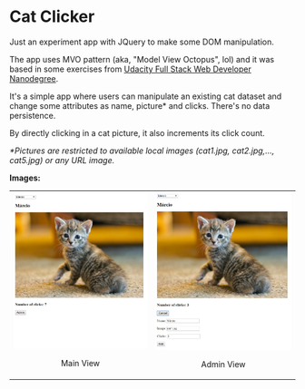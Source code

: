 # Cat Clicker

Just an experiment app with JQuery to make some DOM manipulation.

The app uses MVO pattern (aka, "Model View Octopus", lol) and it was based in some exercises from [Udacity Full Stack Web Developer Nanodegree](https://www.udacity.com/course/full-stack-web-developer-nanodegree--nd004).

It's a simple app where users can manipulate an existing cat dataset and change some attributes as name, picture* and clicks. There's no data persistence.

By directly clicking in a cat picture, it also increments its click count.

_*Pictures are restricted to available local images (cat1.jpg, cat2.jpg,..., cat5.jpg) or any URL image._

**Images:**

<table align="center">
  <tr>
     <td>
       <img src="screenshots/image1.jpg" width="400" title="Main View">
       <p align="center">Main View</p>
     </td>
     <td>
       <img src="screenshots/image2.jpg" width="400" title="Admin View">
       <p align="center">Admin View</p>
     </td>
  </tr>
</table>
